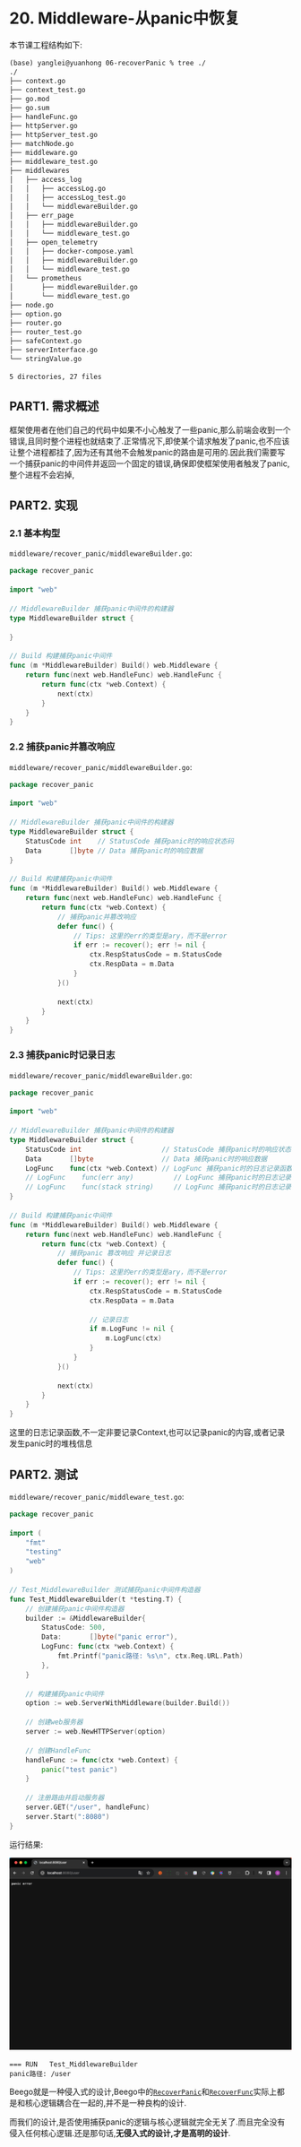 # 20. Middleware-从panic中恢复

本节课工程结构如下:

```
(base) yanglei@yuanhong 06-recoverPanic % tree ./
./
├── context.go
├── context_test.go
├── go.mod
├── go.sum
├── handleFunc.go
├── httpServer.go
├── httpServer_test.go
├── matchNode.go
├── middleware.go
├── middleware_test.go
├── middlewares
│   ├── access_log
│   │   ├── accessLog.go
│   │   ├── accessLog_test.go
│   │   └── middlewareBuilder.go
│   ├── err_page
│   │   ├── middlewareBuilder.go
│   │   └── middleware_test.go
│   ├── open_telemetry
│   │   ├── docker-compose.yaml
│   │   ├── middlewareBuilder.go
│   │   └── middleware_test.go
│   └── prometheus
│       ├── middlewareBuilder.go
│       └── middleware_test.go
├── node.go
├── option.go
├── router.go
├── router_test.go
├── safeContext.go
├── serverInterface.go
└── stringValue.go

5 directories, 27 files
```

## PART1. 需求概述

框架使用者在他们自己的代码中如果不小心触发了一些panic,那么前端会收到一个错误,且同时整个进程也就结束了.正常情况下,即使某个请求触发了panic,也不应该让整个进程都挂了,因为还有其他不会触发panic的路由是可用的.因此我们需要写一个捕获panic的中间件并返回一个固定的错误,确保即使框架使用者触发了panic,整个进程不会宕掉,

## PART2. 实现

### 2.1 基本构型

`middleware/recover_panic/middlewareBuilder.go`:

```go
package recover_panic

import "web"

// MiddlewareBuilder 捕获panic中间件的构建器
type MiddlewareBuilder struct {
	
}

// Build 构建捕获panic中间件
func (m *MiddlewareBuilder) Build() web.Middleware {
	return func(next web.HandleFunc) web.HandleFunc {
		return func(ctx *web.Context) {
			next(ctx)
		}
	}
}
```

### 2.2 捕获panic并篡改响应

`middleware/recover_panic/middlewareBuilder.go`:

```go
package recover_panic

import "web"

// MiddlewareBuilder 捕获panic中间件的构建器
type MiddlewareBuilder struct {
	StatusCode int    // StatusCode 捕获panic时的响应状态码
	Data       []byte // Data 捕获panic时的响应数据
}

// Build 构建捕获panic中间件
func (m *MiddlewareBuilder) Build() web.Middleware {
	return func(next web.HandleFunc) web.HandleFunc {
		return func(ctx *web.Context) {
			// 捕获panic并篡改响应
			defer func() {
				// Tips: 这里的err的类型是ary，而不是error
				if err := recover(); err != nil {
					ctx.RespStatusCode = m.StatusCode
					ctx.RespData = m.Data
				}
			}()
			
			next(ctx)
		}
	}
}
```

### 2.3 捕获panic时记录日志

`middleware/recover_panic/middlewareBuilder.go`:

```go
package recover_panic

import "web"

// MiddlewareBuilder 捕获panic中间件的构建器
type MiddlewareBuilder struct {
	StatusCode int                    // StatusCode 捕获panic时的响应状态码
	Data       []byte                 // Data 捕获panic时的响应数据
	LogFunc    func(ctx *web.Context) // LogFunc 捕获panic时的日志记录函数 (记录整个ctx)
	// LogFunc    func(err any)          // LogFunc 捕获panic时的日志记录函数 (记录panic的内容)
	// LogFunc    func(stack string)     // LogFunc 捕获panic时的日志记录函数 (记录调用栈)
}

// Build 构建捕获panic中间件
func (m *MiddlewareBuilder) Build() web.Middleware {
	return func(next web.HandleFunc) web.HandleFunc {
		return func(ctx *web.Context) {
			// 捕获panic 篡改响应 并记录日志
			defer func() {
				// Tips: 这里的err的类型是ary，而不是error
				if err := recover(); err != nil {
					ctx.RespStatusCode = m.StatusCode
					ctx.RespData = m.Data

					// 记录日志
					if m.LogFunc != nil {
						m.LogFunc(ctx)
					}
				}
			}()
			
			next(ctx)
		}
	}
}
```

这里的日志记录函数,不一定非要记录Context,也可以记录panic的内容,或者记录发生panic时的堆栈信息

## PART2. 测试

`middleware/recover_panic/middleware_test.go`:

```go
package recover_panic

import (
	"fmt"
	"testing"
	"web"
)

// Test_MiddlewareBuilder 测试捕获panic中间件构造器
func Test_MiddlewareBuilder(t *testing.T) {
	// 创建捕获panic中间件构造器
	builder := &MiddlewareBuilder{
		StatusCode: 500,
		Data:       []byte("panic error"),
		LogFunc: func(ctx *web.Context) {
			fmt.Printf("panic路径: %s\n", ctx.Req.URL.Path)
		},
	}

	// 构建捕获panic中间件
	option := web.ServerWithMiddleware(builder.Build())

	// 创建web服务器
	server := web.NewHTTPServer(option)

	// 创建HandleFunc
	handleFunc := func(ctx *web.Context) {
		panic("test panic")
	}

	// 注册路由并启动服务器
	server.GET("/user", handleFunc)
	server.Start(":8080")
}
```

运行结果:

![panic页面](../img/Web框架之Context与AOP方案/20.Middleware-从panic中恢复/panic页面.png)

```
=== RUN   Test_MiddlewareBuilder
panic路径: /user
```

Beego就是一种侵入式的设计,Beego中的[`RecoverPanic`](https://github.com/beego/beego/blob/develop/server/web/config.go#L65)和[`RecoverFunc`](https://github.com/beego/beego/blob/develop/server/web/config.go#L106)实际上都是和核心逻辑耦合在一起的,并不是一种良构的设计.

而我们的设计,是否使用捕获panic的逻辑与核心逻辑就完全无关了.而且完全没有侵入任何核心逻辑.还是那句话,**无侵入式的设计,才是高明的设计**.